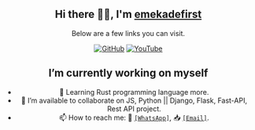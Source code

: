 
<div align=center>

## Hi there 👋🏽, I'm [emekadefirst](https://github.com/emekadefirst)

Below are a few links you can visit.

[![GitHub](https://img.shields.io/badge/GitHub-emekadefirst-blue)](https://github.com/emekadefirst)
[![YouTube](https://img.shields.io/badge/YouTube-emekadefirst-red)]([https://www.youtube.com/channel/UCHUWoP8X6wd8GEAK9Qhirxg](https://www.youtube.com/channel/UC6VnUdz-CqvH72XD8xhVEmA))

## I’m currently working on myself
- 🌱 Learning Rust programming language  more.
- 👯 I’m available to collaborate on JS, Python || Django, Flask, Fast-API, Rest API project.
- 📫 How to reach me: 💬 <a href="https//:wa.me/+2348148374084" target="_blank">`[WhatsApp]`</a>,  📥 <a href="mailto:emekadefirst@gmail.com" target="_blank">`[Email]`</a>.
